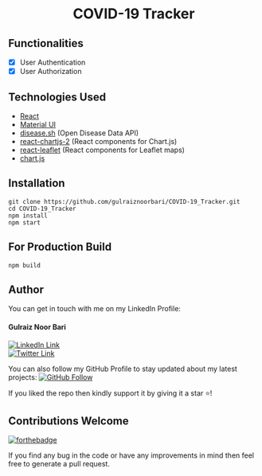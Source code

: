 <div align="center">
<h1>COVID-19 Tracker</h1>
</div>

## Functionalities

-   [x] User Authentication
-   [x] User Authorization

## Technologies Used

-   [React](https://reactjs.org/)
-   [Material UI](https://mui.com/)
-   [disease.sh](https://disease.sh/) (Open Disease Data API)
-   [react-chartjs-2](https://react-chartjs-2.netlify.app/) (React components for Chart.js)
-   [react-leaflet](https://react-leaflet.js.org/) (React components for Leaflet maps)
-   [chart.js](https://www.chartjs.org/)

## Installation

```
git clone https://github.com/gulraiznoorbari/COVID-19_Tracker.git
cd COVID-19_Tracker
npm install
npm start
```

## For Production Build

```
npm build
```

## Author

You can get in touch with me on my LinkedIn Profile:

#### Gulraiz Noor Bari

[![LinkedIn Link](https://img.shields.io/badge/Connect-gulraiznoorbari-blue.svg?logo=linkedin&longCache=true&style=social&label=Connect)](https://www.linkedin.com/in/gulraiznoorbari)
<br />
[![Twitter Link](https://img.shields.io/badge/Follow-gulraiznoorbari-blue.svg?logo=twitter&longCache=true&style=social&label=Follow)](https://twitter.com/gulraiznoorbari)

You can also follow my GitHub Profile to stay updated about my latest projects: [![GitHub Follow](https://img.shields.io/badge/Connect-gulraiznoorbari-blue.svg?logo=Github&longCache=true&style=social&label=Follow)](https://github.com/gulraiznoorbari)

If you liked the repo then kindly support it by giving it a star ⭐!

## Contributions Welcome

[![forthebadge](https://forthebadge.com/images/badges/built-with-love.svg)](#)

If you find any bug in the code or have any improvements in mind then feel free to generate a pull request.
